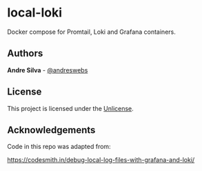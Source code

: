 # local-loki

Docker compose for Promtail, Loki and Grafana containers.

## Authors

**Andre Silva** - [@andreswebs](https://github.com/andreswebs)

## License

This project is licensed under the [Unlicense](UNLICENSE.md).

## Acknowledgements

Code in this repo was adapted from:

<https://codesmith.in/debug-local-log-files-with-grafana-and-loki/>
